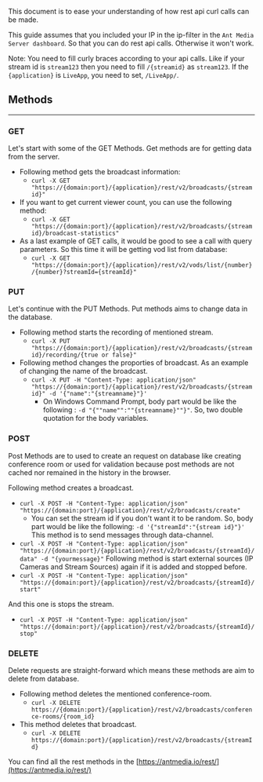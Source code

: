 This document is to ease your understanding of how rest api curl  calls can be made. 

This guide assumes that you included your IP in the ip-filter in the `Ant Media Server dashboard`. So that you can do rest api calls. Otherwise it won't work.

Note: You need to fill curly braces according to your api calls. Like if your stream id is `stream123` then you need to fill `/{streamid}` as `stream123`. If the `{application}` is `LiveApp`, you need to set, `/LiveApp/`.

## Methods
***

### GET
Let's start with some of the GET Methods. Get methods are for getting data from the server.
* Following method gets the broadcast information:
  * `curl -X GET "https://{domain:port}/{application}/rest/v2/broadcasts/{streamid}"`
* If you want to get current viewer count, you can use the following method:
  * `curl -X GET "https://{domain:port}/{application}/rest/v2/broadcasts/{streamid}/broadcast-statistics"`
* As a last example of GET calls, it would be good to see a call with query parameters. So this time it will be getting vod list from database:
  * `curl -X GET "https://{domain:port}/{application}/rest/v2/vods/list/{number}/{number}?streamId={streamId}"`

### PUT
Let's continue with the PUT Methods. Put methods aims to change data in the database.
* Following method starts the recording of mentioned stream.
  * `curl -X PUT "https://{domain:port}/{application}/rest/v2/broadcasts/{streamid}/recording/{true or false}"`
* Following method changes the proporties of broadcast. As an example of changing the name of the broadcast.
  * `curl -X PUT -H "Content-Type: application/json" "https://{domain:port}/{application}/rest/v2/broadcasts/{streamid}" -d '{"name":"{streamname}"}'`
    * On  Windows Command Prompt, body part would be like the following : `-d "{""name"":""{streamname}""}"`. So, two double quotation for the body variables.
### POST
Post Methods are to used to create an request on database like creating conference room or used for validation because post methods are not cached nor remained in the history in the browser.

Following method creates a broadcast.
* `curl -X POST -H "Content-Type: application/json" "https://{domain:port}/{application}/rest/v2/broadcasts/create"`
  * You can set the stream id if you don't want it to be random. So,  body part would be like the following: `-d '{"streamId":"{stream id}"}'`
This method is to send messages through data-channel.
* `curl -X POST -H "Content-Type: application/json" "https://{domain:port}/{application}/rest/v2/broadcasts/{streamId}/data" -d "{yourmessage}"`
Following method is start external sources (IP Cameras and Stream Sources) again if it is added and stopped before.
* `curl -X POST -H "Content-Type: application/json" "https://{domain:port}/{application}/rest/v2/broadcasts/{streamId}/start"`

And this one is stops the stream.
* `curl -X POST -H "Content-Type: application/json" "https://{domain:port}/{application}/rest/v2/broadcasts/{streamId}/stop"`
### DELETE
Delete requests are straight-forward which means these methods are aim to delete from database.
* Following method deletes the mentioned conference-room.
  * `curl -X DELETE https://{domain:port}/{application}/rest/v2/broadcasts/conference-rooms/{room_id}`
* This method deletes that broadcast.
  * `curl -X DELETE https://{domain:port}/{application}/rest/v2/broadcasts/{streamId}`

You can find all the rest methods in the [https://antmedia.io/rest/](https://antmedia.io/rest/)